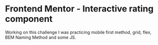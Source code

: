 # Frontend Mentor - Interactive rating component

Working on this challenge I was practicing mobile first method, grid, flex, BEM Naming Method and some JS.
